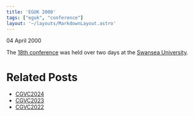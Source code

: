 ```yaml
---
title: 'EGUK 2000'
tags: ["eguk", "conference"]
layout: '~/layouts/MarkdownLayout.astro'
---
```


04 April 2000

The [18th conference](http://www.eguk.org.uk/Swansea00) was held over two days at the [Swansea University](https://www.swansea.ac.uk/).

# Related Posts
-  [CGVC2024](CGVC2024)
-  [CGVC2023](CGVC2023)
-  [CGVC2022](CGVC2022)